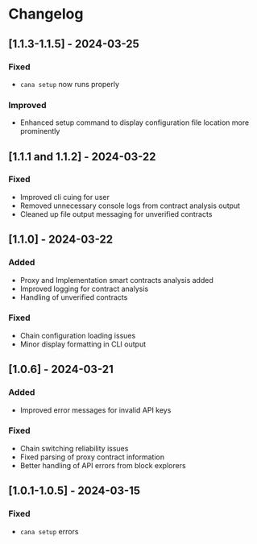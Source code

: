 # Changelog

## [1.1.3-1.1.5] - 2024-03-25

### Fixed
- `cana setup` now runs properly
### Improved
- Enhanced setup command to display configuration file location more prominently

## [1.1.1 and 1.1.2] - 2024-03-22

### Fixed
- Improved cli cuing for user
- Removed unnecessary console logs from contract analysis output
- Cleaned up file output messaging for unverified contracts

## [1.1.0] - 2024-03-22

### Added
- Proxy and Implementation smart contracts analysis added
- Improved logging for contract analysis
- Handling of unverified contracts

### Fixed
- Chain configuration loading issues
- Minor display formatting in CLI output


## [1.0.6] - 2024-03-21

### Added
- Improved error messages for invalid API keys

### Fixed
- Chain switching reliability issues
- Fixed parsing of proxy contract information
- Better handling of API errors from block explorers

## [1.0.1-1.0.5] - 2024-03-15

### Fixed
- `cana setup` errors

